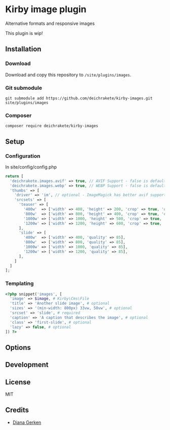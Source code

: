 # Kirby image plugin

Alternative formats and responsive images

This plugin is wip!

## Installation

### Download

Download and copy this repository to `/site/plugins/images`.

### Git submodule

```
git submodule add https://github.com/deichrakete/kirby-images.git site/plugins/images
```

### Composer

```
composer require deichrakete/kirby-images
```

## Setup

### Configuration

In site/config/config.php
```php
return [
  'deichrakete.images.avif' => true, // AVIF Support - false is default
  'deichrakete.images.webp' => true, // WEBP Support - false is default
  'thumbs' => [
    'driver' => 'im', // optional - ImageMagick has better avif support
    'srcsets' => [
      'teaser' => [
        '400w'  => ['width' => 400, 'height' => 200, 'crop' => true, 'quality' => 85],
        '800w'  => ['width' => 800, 'height' => 400, 'crop' => true, 'quality' => 85],
        '1000w' => ['width' => 1000, 'height' => 500, 'crop' => true, 'quality' => 85],
        '1200w' => ['width' => 1200, 'height' => 600, 'crop' => true, 'quality' => 85],
      ],
      'slide' => [
        '400w'  => ['width' => 400, 'quality' => 85],
        '800w'  => ['width' => 800, 'quality' => 85],
        '1000w' => ['width' => 1000, 'quality' => 85],
        '1200w' => ['width' => 1200, 'quality' => 85],
      ],
    ]
  ]
];

```
### Templating

```php
<?php snippet('images', [
  'image' => $image, # Kirby\Cms\File
  'title' => 'Another slide image', # optional
  'sizes' => '(min-width: 800px) 33vw, 50vw', # optional
  'srcset' => 'slide', # required
  'caption' => 'A caption that describes the image', # optional
  'class' => 'first-slide', # optional
  'lazy' => false, # optional
]) ?>

```

## Options

<!-- Document the options and APIs that this plugin offers -->

## Development

<!-- Add instructions on how to help working on the plugin (e.g. npm setup, Composer dev dependencies, etc.) -->

## License

MIT

## Credits

- [Diana Gerken](https://getkirby.com/plugins/deichrakete)



